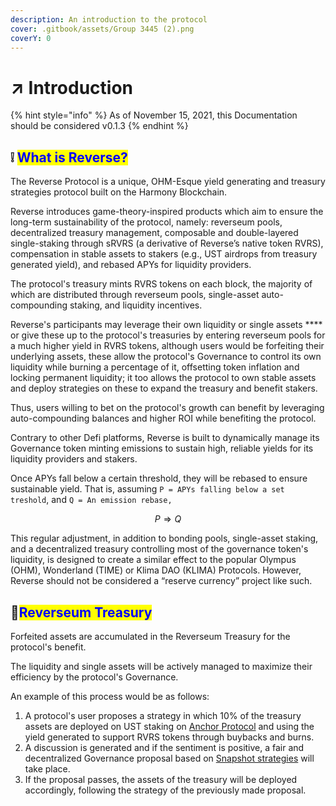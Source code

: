 ```yaml
---
description: An introduction to the protocol
cover: .gitbook/assets/Group 3445 (2).png
coverY: 0
---
```


# ↗ Introduction

{% hint style="info" %}
As of November 15, 2021, this Documentation should be considered v0.1.3
{% endhint %}

## ❕ <mark style="color:blue;">What is Reverse?</mark>

The Reverse Protocol is a unique, OHM-Esque yield generating and treasury strategies protocol built on the Harmony Blockchain.&#x20;

Reverse introduces game-theory-inspired products which aim to ensure the long-term sustainability of the protocol, namely: reverseum pools, decentralized treasury management, composable and double-layered single-staking through sRVRS (a derivative of Reverse’s native token RVRS), compensation in stable assets to stakers (e.g., UST airdrops from treasury generated yield), and rebased APYs for liquidity providers.

The protocol's treasury mints RVRS tokens on each block, the majority of which are distributed through reverseum pools, single-asset auto-compounding staking, and liquidity incentives.&#x20;

Reverse's participants may leverage their own liquidity or single assets **** or give these up to the protocol's treasuries by entering reverseum pools for a much higher yield in RVRS tokens, although users would be forfeiting their underlying assets, these allow the protocol's Governance to control its own liquidity while burning a percentage of it, offsetting token inflation and locking permanent liquidity; it too allows the protocol to own stable assets and deploy strategies on these to expand the treasury and benefit stakers.&#x20;

Thus, users willing to bet on the protocol's growth can benefit by leveraging auto-compounding balances and higher ROI while benefiting the protocol.

Contrary to other Defi platforms, Reverse is built to dynamically manage its Governance token minting emissions to sustain high, reliable yields for its liquidity providers and stakers.&#x20;

Once APYs fall below a certain threshold, they will be rebased to ensure sustainable yield. That is, assuming `P = APYs falling below a set treshold`, and `Q = An emission rebase,`

$$
P ⇒ Q
$$

This regular adjustment, in addition to bonding pools, single-asset staking, and a decentralized treasury controlling most of the governance token's liquidity, is designed to create a similar effect to the popular Olympus (OHM), Wonderland (TIME) or Klima DAO (KLIMA) Protocols. However, Reverse should not be considered a “reserve currency” project like such.

## 🏦<mark style="color:blue;">Reverseum Treasury</mark>

Forfeited assets are accumulated in the Reverseum Treasury for the protocol's benefit.&#x20;

The liquidity and single assets will be actively managed to maximize their efficiency by the protocol's Governance.&#x20;

An example of this process would be as follows:

1. A protocol's user proposes a strategy in which 10% of the treasury assets are deployed on UST staking on [Anchor Protocol](https://anchorprotocol.com) and using the yield generated to support RVRS tokens through buybacks and burns.
2. A discussion is generated and if the sentiment is positive, a fair and decentralized Governance proposal based on [Snapshot strategies](https://github.com/snapshot-labs) will take place.
3. If the proposal passes, the assets of the treasury will be deployed accordingly, following the strategy of the previously made proposal.
